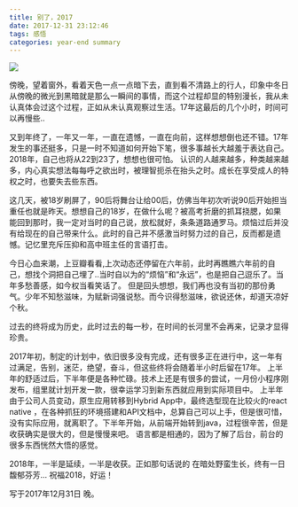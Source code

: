 ```yaml
---
title: 别了，2017
date: 2017-12-31 23:12:46
tags: 感悟
categories: year-end summary
---
```

![](/images/2018.jpg)

<!-- more -->

傍晚，望着窗外，看着天色一点一点暗下去，直到看不清路上的行人，印象中冬日从傍晚的微光到黑暗就是那么一瞬间的事情，而这个过程却显的特别漫长，我从未认真体会过这个过程，正如从未认真观察过生活。17年这最后的几个小时，时间可以再慢些..

又到年终了，一年又一年，一直在遗憾，一直在向前，这样想想倒也还不错。17年发生的事还挺多，只是一时不知道如何开始下笔，很多事越长大越羞于表达自己。2018年，自己也将从22到23了，想想也很可怕。
认识的人越来越多，种类越来越多，内心真实想法每每呼之欲出时，被理智扼杀在抬头之时。成长在享受成人的特权之时，也要失去些东西。

这几天，被18岁刷屏了，90后将舞台让给00后，仿佛当年初次听说90后开始担当重任也就是昨天。想想自己的18岁，在做什么呢？被高考折磨的抓耳挠腮，如果能回到那时，我一定对当时的自己说，放松就好，条条道路通罗马。烦恼过后并没有给现在的自己带来什么。此时的自己并不感激当时努力过的自己，反而都是遗憾。记忆里充斥压抑和高中班主任的言语打击。
 
今日心血来潮，上豆瓣看看,上次动态还停留在六年前，此时再瞧瞧六年前的自己，想找个洞把自己埋了..当时自以为的“烦恼”和“永远”，也是把自己逗乐了。当年多愁善感，如今权当看笑话了。
但是回头想想，我们再也没有当初的那份勇气。少年不知愁滋味，为赋新词强说愁。而今识得愁滋味，欲说还休，却道天凉好个秋。

过去的终将成为历史，此时过去的每一秒，在时间的长河里不会再来，记录才显得珍贵。

2017年初，制定的计划中，依旧很多没有完成，还有很多正在进行中，这一年有过满足，告别，迷茫，绝望，奋斗，但这些终将会随着半小时后留在17年。
上半年的舒适过后，下半年便是各种忙碌。技术上还是有很多的尝试，一月份小程序刚发布，组里就计划开发一款，很幸运学习到新东西就应用到实际项目中。
上半年由于公司人员变动，原生应用转移到Hybrid App中，最终选型现在比较火的react native ，在各种抓狂的环境搭建和API文档中，总算自己可以上手，但是很可惜，没有实际应用，就离职了。下半年开始，从前端开始转到java，过程很辛苦，但是收获确实是很大的，但是慢慢来吧。
语言都是相通的，因为了解了后台，前台的很多东西恍然大悟的感觉。

2018年，一半是延续，一半是收获。正如那句话说的 在暗处野蛮生长，终有一日馥郁芬芳... 祝福2018，好运！

写于2017年12月31日 晚。  